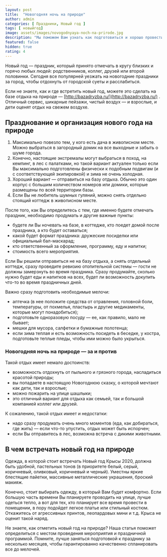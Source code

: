 ```yaml
---
layout: post
title:  "Новогодняя ночь на природе"
author: admin
categories: [ Праздники, Новый год ]
tags: [ новыйгод]
image: assets/images/novogodnyaya-noch-na-prirode.jpg
description: "Мы поможем Вам узнать как подготовиться и хорошо провести новогодню ночь на природе."
featured: false
hidden: true
rating: 4
---
```


Новый год — праздник, который принято отмечать в кругу близких и горячо любых людей: родственников, коллег, друзей или второй половинки. Сегодня все популярней уезжать на новогодние праздники за город, чтобы отдохнуть от городской суеты и расслабиться.

Если не знаете, как и где встретить новый год, можете это сделать на базе отдыха на природе — [http://bazadryzba.ru/](http://bazadryzba.ru/) . Отличный сервис, шикарные пейзажи, чистый воздух — и взрослые, и дети оценят отдых на свежем воздухе.

## Празднование и организация нового года на природе

1. Максимально повезло тем, у кого есть дача в живописном месте. Можно выбраться в загородный домик на все выходные и забыть о шуме города.
2. Конечно, настоящие экстремалы могут выбраться в поход, на кемпинг, в лес с палатками, но такой вариант актуален только если Вы максимально подготовлены физически к подобным подвигам (и с соответствующей экипировкой) и зима не очень холодная.
3. Хороший вариант — отправиться на базу отдыха. Обычно это один корпус с большим количеством номеров или домики, которые размещены по всей территории базы.
4. Если Вы не любитель шумных гуляний, можно снять отдельно стоящий коттедж в живописном месте.

После того, как Вы определитесь с тем, где именно будете отмечать праздник, необходимо продумать и другие важные пункты:
* будете ли Вы ночевать на базе, в коттедже, кто поедет домой после праздника, а кто будет оставаться;
* какой будет формат праздника: дружеские посиделки или официальный бал-маскарад;
* кто ответственный за оформление, программу, еду и напитки;
* стоимость всего мероприятия.

Если Вы решили отправиться не на базу отдыха, а снять отдельный коттедж, сразу проведите ревизию отопительной системы — гости не должны замерзнуть во время праздника. Сразу продумайте, сколько нужно будет еды и напитков на всех, будет ли возможность докупить что-то во время праздничных дней.

Важно сразу подготовить необходимые мелочи:
* аптечка (в нее положите средства от отравления, головной боли, температуры, от похмелья, пластырь и другие медикаменты, которые могут понадобиться);
* подготовьте одноразовую посуду — ее, как правило, мало не бывает;
* мешки для мусора, салфетки и бумажные полотенца;
* если зима теплая и есть возможность посидеть в беседке, у костра, подготовьте теплые пледы, чтобы ими можно было укрыться.

### Новогодняя ночь на природе — за и против

Такой отдых имеет немало достоинств:
* возможность отдохнуть от пыльного и грязного города, насладиться красотой природы;
* вы попадаете в настоящую Новогоднюю сказку, о которой мечтают как дети, так и взрослые;
* можно пожарить на улице шашлыки;
* это отличный вариант для отдыха как семьей, так и большой компанией коллег или друзей.

К сожалению, такой отдых имеет и недостатки:
* надо сразу продумать очень много моментов (еда, как добираться, где жить) — если что-то упустить, отдых может быть испорчен;
* если Вы отправитесь в лес, возможна встреча с дикими животными.

## В чем встречать новый год на природе

Одежда, в которой стоит встречать Новый год Крысы 2020, должна быть удобной, пастельных тонов (в приоритете белый, серый, коричневый, оливковый, коричневый и черный). Уместны яркие блестящие пайетки, массивные металлические украшения, броский макияж.

Конечно, стоит выбирать одежду, в который Вам будет комфортно. Если большую часть времени Вы планируете проводить на улице, лучше одеться тепло, а вот для тех, кто планирует все время провести в помещении, в пору подойдет легкое платье или стильный костюм. Откажитесь от агрессивных принтов, леопардовых мини и т.д. Крыса не оценит такой наряд.

Не знаете, как отметить новый год на природе? Наша статья поможет определиться с местом проведения мероприятия и праздничной программой. Помните, лучше заняться подготовкой к празднику за несколько месяцев, чтобы гарантированно качественно спланировать все до мелочей.

